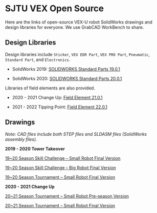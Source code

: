 # SJTU VEX Open Source

Here are the links of open-source VEX-U robot SolidWorks drawings and design libraries for everyone. We use GrabCAD WorkBench to share.

## Design Libraries

Design libraries include `Sticker`, `VEX EDR Part`, `VEX PRO Part`, `Pneumatic`, `Standard Part`, and `Electronics`. 

- SolidWorks 2019: [SOLIDWORKS Standard Parts 19.0.1](https://workbench.grabcad.com/workbench/projects/gceva5GZSMU_9SF8j0-CBt04Aw-A3PWQthwhinUztTq9u8#/space/gc7MUIinEN9TK__5adqSRQUH8osmjfsBjxcvLGYFyJycMJ)

- SolidWorks 2020: [SOLIDWORKS Standard Parts 20.0.1](https://workbench.grabcad.com/workbench/projects/gceva5GZSMU_9SF8j0-CBt04Aw-A3PWQthwhinUztTq9u8#/space/gcOABi7lW6ELnR60GSzGu3Qc6YgVcD0HEANWZv_HJJWCCj)

Libraries of field elements are also provided.

- 2020 - 2021 Change Up: [Field Element 21.0.1](https://workbench.grabcad.com/workbench/projects/gceva5GZSMU_9SF8j0-CBt04Aw-A3PWQthwhinUztTq9u8#/space/gcNY3ydJNL_FNa64A0JpWQrImZpRHDRbnNsC8CFCL7-p2J)

- 2021 - 2022 Tipping Point: [Field Element 22.0.1](https://workbench.grabcad.com/workbench/projects/gceva5GZSMU_9SF8j0-CBt04Aw-A3PWQthwhinUztTq9u8#/space/gc-H9H0syZ4rLL2TuUYFQ3VCB_D2VppRzgJtsoPDpsEvhh)

## Drawings

*Note: CAD files include both STEP files and SLDASM files (SolidWorks assembly files).*

**2019 - 2020 Tower Takeover**

[19~20 Season Skill Challenge – Small Robot Final Version](https://workbench.grabcad.com/workbench/projects/gceva5GZSMU_9SF8j0-CBt04Aw-A3PWQthwhinUztTq9u8#/space/gcLWhBQkzmysJvgZgBWdmpKsxkyqbcUBtv9p0Ph7l4Lj5f)

[19~20 Season Skill Challenge – Big Robot Final Version](https://workbench.grabcad.com/workbench/projects/gceva5GZSMU_9SF8j0-CBt04Aw-A3PWQthwhinUztTq9u8#/space/gcG4_HWnQX8fFMLra8xeY82leIUXTGdKMM-jcE3sPXFICq)

[19~20 Season Tournament – Small Robot Final Version](https://workbench.grabcad.com/workbench/projects/gceva5GZSMU_9SF8j0-CBt04Aw-A3PWQthwhinUztTq9u8#/space/gcC1bdOr8eL-6FSckf4BrAvDFVlKYsUHQYlHl2TYhOFKKH)

**2020 - 2021 Change Up**

[20~21 Season Tournament – Small Robot Pre-season Version](https://workbench.grabcad.com/workbench/projects/gceva5GZSMU_9SF8j0-CBt04Aw-A3PWQthwhinUztTq9u8#/space/gc30-7bjYs9RC1faEY0XKZtpyOQbDe3LGZlwCMh-n_IH3Q)

[20~21 Season Tournament – Small Robot Final Version](https://workbench.grabcad.com/workbench/projects/gceva5GZSMU_9SF8j0-CBt04Aw-A3PWQthwhinUztTq9u8#/space/gcO8-Er1BeHXMcvLZDfGBkGaaUGfQFMkWfWV_a4S2tr6bC)
